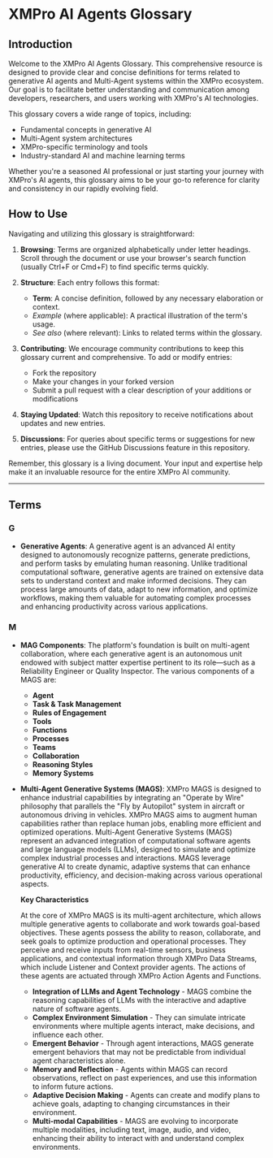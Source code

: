 # XMPro AI Agents Glossary

## Introduction

Welcome to the XMPro AI Agents Glossary. This comprehensive resource is designed to provide clear and concise definitions for terms related to generative AI agents and Multi-Agent systems within the XMPro ecosystem. Our goal is to facilitate better understanding and communication among developers, researchers, and users working with XMPro's AI technologies.

This glossary covers a wide range of topics, including:
- Fundamental concepts in generative AI
- Multi-Agent system architectures
- XMPro-specific terminology and tools
- Industry-standard AI and machine learning terms

Whether you're a seasoned AI professional or just starting your journey with XMPro's AI agents, this glossary aims to be your go-to reference for clarity and consistency in our rapidly evolving field.

## How to Use

Navigating and utilizing this glossary is straightforward:

1. **Browsing**: Terms are organized alphabetically under letter headings. Scroll through the document or use your browser's search function (usually Ctrl+F or Cmd+F) to find specific terms quickly.

2. **Structure**: Each entry follows this format:
   - **Term**: A concise definition, followed by any necessary elaboration or context.
   - *Example* (where applicable): A practical illustration of the term's usage.
   - *See also* (where relevant): Links to related terms within the glossary.

3. **Contributing**: We encourage community contributions to keep this glossary current and comprehensive. To add or modify entries:
   - Fork the repository
   - Make your changes in your forked version
   - Submit a pull request with a clear description of your additions or modifications

4. **Staying Updated**: Watch this repository to receive notifications about updates and new entries.

5. **Discussions**: For queries about specific terms or suggestions for new entries, please use the GitHub Discussions feature in this repository.

Remember, this glossary is a living document. Your input and expertise help make it an invaluable resource for the entire XMPro AI community.

---

## Terms

### G
- **Generative Agents**: A generative agent is an advanced AI entity designed to autonomously recognize patterns, generate predictions, and perform tasks by emulating human reasoning. Unlike traditional computational software, generative agents are trained on extensive data sets to understand context and make informed decisions. They can process large amounts of data, adapt to new information, and optimize workflows, making them valuable for automating complex processes and enhancing productivity across various applications.

### M
- **MAG Components**: The platform's foundation is built on multi-agent collaboration, where each generative agent is an autonomous unit endowed with subject matter expertise pertinent to its role—such as a Reliability Engineer or Quality Inspector.  The various components of a MAGS are:
   - **Agent**
   - **Task & Task Management**
   - **Rules of Engagement**
   - **Tools**
   - **Functions**
   - **Processes**
   - **Teams**
   - **Collaboration**
   - **Reasoning Styles**
   - **Memory Systems**

- **Multi-Agent Generative Systems (MAGS)**: XMPro MAGS is designed to enhance industrial capabilities by integrating an "Operate by Wire" philosophy that parallels the "Fly by Autopilot" system in aircraft or autonomous driving in vehicles.
   XMPro MAGS aims to augment human capabilities rather than replace human jobs, enabling more efficient and optimized operations.
   Multi-Agent Generative Systems (MAGS) represent an advanced integration of computational software agents and large language models (LLMs), designed to simulate and optimize complex industrial processes and interactions. MAGS    leverage generative AI to create dynamic, adaptive systems that can enhance productivity, efficiency, and decision-making across various operational aspects.

   **Key Characteristics**

     At the core of XMPro MAGS is its multi-agent architecture, which allows multiple generative agents to collaborate and work towards goal-based objectives. These agents possess the ability to reason, collaborate, and seek goals to optimize production and operational processes. They perceive and receive inputs from real-time sensors, business applications, and contextual information through XMPro Data Streams, which include Listener and Context provider agents. The actions of these agents are actuated through XMPro Action Agents and Functions.
  
   - **Integration of LLMs and Agent Technology** - MAGS combine the reasoning capabilities of LLMs with the interactive and adaptive nature of software agents.
   - **Complex Environment Simulation** - They can simulate intricate environments where multiple agents interact, make decisions, and influence each other.
   - **Emergent Behavior** - Through agent interactions, MAGS generate emergent behaviors that may not be predictable from individual agent characteristics alone.
   - **Memory and Reflection** - Agents within MAGS can record observations, reflect on past experiences, and use this information to inform future actions.
   - **Adaptive Decision Making** - Agents can create and modify plans to achieve goals, adapting to changing circumstances in their environment.
   - **Multi-modal Capabilities** - MAGS are evolving to incorporate multiple modalities, including text, image, audio, and video, enhancing their ability to interact with and understand complex environments.

